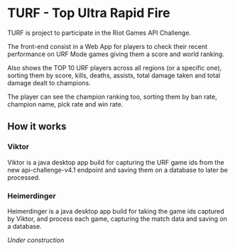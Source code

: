 # TURF - Top Ultra Rapid Fire
TURF is project to participate in the Riot Games API Challenge.

The front-end consist in a Web App for players to check their recent performance on URF Mode games giving them a score and world ranking.

Also shows the TOP 10 URF players across all regions (or a specific one), sorting them by score, kills, deaths, assists, total damage taken and total damage dealt to champions.

The player can see the champion ranking too, sorting them by ban rate, champion name, pick rate and win rate.

## How it works
### Viktor
Viktor is a java desktop app build for capturing the URF game ids from the new api-challenge-v4.1 endpoint and saving them on a database to later be processed.

### Heimerdinger
Heimerdinger is a java desktop app build for taking the game ids captured by Viktor, and process each game, capturing the match data and saving on a database.

_Under construction_
